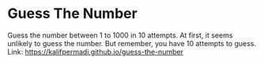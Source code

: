 # Guess The Number

Guess the number between 1 to 1000 in 10 attempts. At first, it seems unlikely to guess the number. But remember, you have 10 attempts to guess.  
Link: https://kalifpermadi.github.io/guess-the-number
